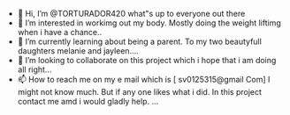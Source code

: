 - 👋 Hi, I’m @TORTURADOR420 what"s up to everyone out there
- 👀 I’m interested in workimg out my body. Mostly doing the weight liftimg when i have a chance..
- 🌱 I’m currently learning about being a parent. To my two beautyfull daughters melanie and jayleen....
- 💞️ I’m looking to collaborate on this project which i hope that i am doing all right...
- 📫 How to reach me on my e mail which is  [ sv0125315@gmail
Com] I might not know much.
 But if any one likes what i did. In this project contact me amd i would gladly help.
 ...

<!---
TORTURADOR420/TORTURADOR420 is a ✨ special ✨ repository because its `README.md` (this file) appears on your GitHub profile.
You can click the Preview link to take a look at your changes.
--->
